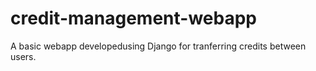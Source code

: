 # credit-management-webapp
A basic webapp developedusing Django for tranferring credits between users.

